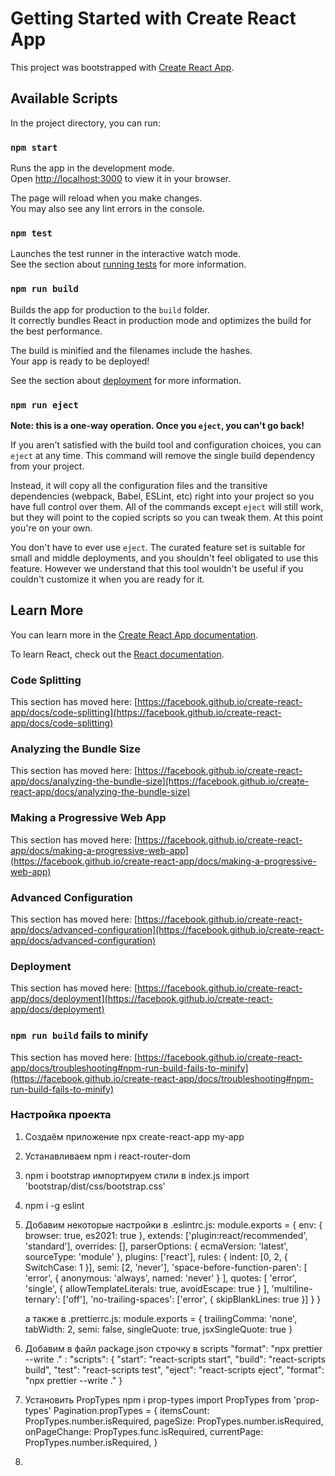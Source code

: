 # Getting Started with Create React App

This project was bootstrapped with [Create React App](https://github.com/facebook/create-react-app).

## Available Scripts

In the project directory, you can run:

### `npm start`

Runs the app in the development mode.\
Open [http://localhost:3000](http://localhost:3000) to view it in your browser.

The page will reload when you make changes.\
You may also see any lint errors in the console.

### `npm test`

Launches the test runner in the interactive watch mode.\
See the section about [running tests](https://facebook.github.io/create-react-app/docs/running-tests) for more information.

### `npm run build`

Builds the app for production to the `build` folder.\
It correctly bundles React in production mode and optimizes the build for the best performance.

The build is minified and the filenames include the hashes.\
Your app is ready to be deployed!

See the section about [deployment](https://facebook.github.io/create-react-app/docs/deployment) for more information.

### `npm run eject`

**Note: this is a one-way operation. Once you `eject`, you can't go back!**

If you aren't satisfied with the build tool and configuration choices, you can `eject` at any time. This command will remove the single build dependency from your project.

Instead, it will copy all the configuration files and the transitive dependencies (webpack, Babel, ESLint, etc) right into your project so you have full control over them. All of the commands except `eject` will still work, but they will point to the copied scripts so you can tweak them. At this point you're on your own.

You don't have to ever use `eject`. The curated feature set is suitable for small and middle deployments, and you shouldn't feel obligated to use this feature. However we understand that this tool wouldn't be useful if you couldn't customize it when you are ready for it.

## Learn More

You can learn more in the [Create React App documentation](https://facebook.github.io/create-react-app/docs/getting-started).

To learn React, check out the [React documentation](https://reactjs.org/).

### Code Splitting

This section has moved here: [https://facebook.github.io/create-react-app/docs/code-splitting](https://facebook.github.io/create-react-app/docs/code-splitting)

### Analyzing the Bundle Size

This section has moved here: [https://facebook.github.io/create-react-app/docs/analyzing-the-bundle-size](https://facebook.github.io/create-react-app/docs/analyzing-the-bundle-size)

### Making a Progressive Web App

This section has moved here: [https://facebook.github.io/create-react-app/docs/making-a-progressive-web-app](https://facebook.github.io/create-react-app/docs/making-a-progressive-web-app)

### Advanced Configuration

This section has moved here: [https://facebook.github.io/create-react-app/docs/advanced-configuration](https://facebook.github.io/create-react-app/docs/advanced-configuration)

### Deployment

This section has moved here: [https://facebook.github.io/create-react-app/docs/deployment](https://facebook.github.io/create-react-app/docs/deployment)

### `npm run build` fails to minify

This section has moved here: [https://facebook.github.io/create-react-app/docs/troubleshooting#npm-run-build-fails-to-minify](https://facebook.github.io/create-react-app/docs/troubleshooting#npm-run-build-fails-to-minify)

### Настройка проекта

1. Создаём приложение npx create-react-app my-app
2. Устанавливаем npm i react-router-dom
3. npm i bootstrap импортируем стили в index.js import 'bootstrap/dist/css/bootstrap.css'
4. npm i -g eslint
5. Добавим некоторые настройки в .eslintrc.js:
   module.exports = {
   env: {
   browser: true,
   es2021: true
   },
   extends: ['plugin:react/recommended', 'standard'],
   overrides: [],
   parserOptions: {
   ecmaVersion: 'latest',
   sourceType: 'module'
   },
   plugins: ['react'],
   rules: {
   indent: [0, 2, { SwitchCase: 1 }],
   semi: [2, 'never'],
   'space-before-function-paren': [
   'error',
   { anonymous: 'always', named: 'never' }
   ],
   quotes: [
   'error',
   'single',
   {
   allowTemplateLiterals: true,
   avoidEscape: true
   }
   ],
   'multiline-ternary': ['off'],
   'no-trailing-spaces': ['error', { skipBlankLines: true }]
   }
   }

   а также в .prettierrc.js:
   module.exports = {
   trailingComma: 'none',
   tabWidth: 2,
   semi: false,
   singleQuote: true,
   jsxSingleQuote: true
   }

6. Добавим в файл package.json строчку в scripts "format": "npx prettier --write ." :
   "scripts": {
   "start": "react-scripts start",
   "build": "react-scripts build",
   "test": "react-scripts test",
   "eject": "react-scripts eject",
   "format": "npx prettier --write ."
   }

7. Установить PropTypes npm i prop-types
   import PropTypes from 'prop-types'
   Pagination.propTypes = {
   itemsCount: PropTypes.number.isRequired,
   pageSize: PropTypes.number.isRequired,
   onPageChange: PropTypes.func.isRequired,
   currentPage: PropTypes.number.isRequired,
   }

8.
